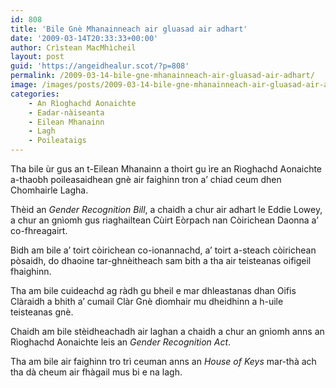 ```yaml
---
id: 808
title: 'Bile Gnè Mhanainneach air gluasad air adhart'
date: '2009-03-14T20:33:33+00:00'
author: Crìstean MacMhìcheil
layout: post
guid: 'https://angeidhealur.scot/?p=808'
permalink: /2009-03-14-bile-gne-mhanainneach-air-gluasad-air-adhart/
image: /images/posts/2009-03-14-bile-gne-mhanainneach-air-gluasad-air-adhart.webp
categories:
    - An Rìoghachd Aonaichte
    - Eadar-nàiseanta
    - Eilean Mhanainn
    - Lagh
    - Poileataigs
---
```


Tha bile ùr gus an t-Eilean Mhanainn a thoirt gu ìre an Rìoghachd Aonaichte a-thaobh poileasaidhean gnè air faighinn tron a’ chiad ceum dhen Chomhairle Lagha.

Thèid an *Gender Recognition Bill*, a chaidh a chur air adhart le Eddie Lowey, a chur an gnìomh gus riaghailtean Cùirt Eòrpach nan Còirichean Daonna a’ co-fhreagairt.

Bidh am bile a’ toirt còirichean co-ionannachd, a’ toirt a-steach còirichean pòsaidh, do dhaoine tar-ghnèitheach sam bith a tha air teisteanas oifigeil fhaighinn.

Tha am bile cuideachd ag ràdh gu bheil e mar dhleastanas dhan Oifis Clàraidh a bhith a’ cumail Clàr Gnè dìomhair mu dheidhinn a h-uile teisteanas gnè.

Chaidh am bile stèidheachadh air laghan a chaidh a chur an gnìomh anns an Rìoghachd Aonaichte leis an *Gender Recognition Act*.

Tha am bile air faighinn tro trì ceuman anns an *House of Keys* mar-thà ach tha dà cheum air fhàgail mus bi e na lagh.
